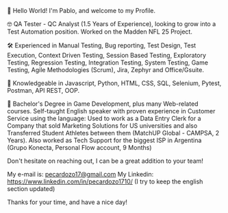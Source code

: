 👋 Hello World! I'm Pablo, and welcome to my Profile.

🤓 QA Tester - QC Analyst (1.5 Years of Experience), looking to grow into a Test Automation position. Worked on the Madden NFL 25 Project. 

🛠 Experienced in Manual Testing, Bug reporting, Test Design, Test Execution, Context Driven Testing, Session Based Testing, Exploratory Testing, Regression Testing, Integration Testing, System Testing, Game Testing, Agile Methodologies (Scrum), Jira, Zephyr and Office/Gsuite.

🧠 Knowledgeable in Javascript, Python, HTML, CSS, SQL, Selenium, Pytest, Postman, API REST, OOP. 

📖 Bachelor's Degree in Game Development, plus many Web-related courses. Self-taught English speaker with proven experience in Customer Service using the language: Used to work as a Data Entry Clerk for a Company that sold Marketing Solutions for US universities and also Transferred Student Athletes between them (MatchUP Global - CAMPSA, 2 Years). Also worked as Tech Support for the biggest ISP in Argentina (Grupo Konecta, Personal Flow account, 9 Months)  

Don't hesitate on reaching out, I can be a great addition to your team!

My e-mail is: pecardozo17@gmail.com
My Linkedin: https://www.linkedin.com/in/pecardozo1710/ (I try to keep the english section updated)

Thanks for your time, and have a nice day!

